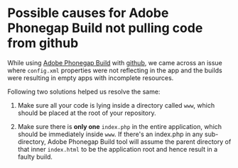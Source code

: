 Possible causes for Adobe Phonegap Build not pulling code from github
=====================================================================

While using [Adobe Phonegap Build](https://build.phonegap.com) with [github](https://github.com/), we came across an issue where `config.xml` properties were not reflecting in the app and the builds were resulting in empty apps with incomplete resources.

Following two solutions helped us resolve the same:

1. Make sure all your code is lying inside a directory called `www`, which should be placed at the root of your repository.

2. Make sure there is **only one** `index.php` in the entire application, which should be immediately inside `www`. If there's an index.php in any sub-directory, Adobe Phonegap Build tool will assume the parent directory of that inner `index.html` to be the application root and hence result in a faulty build.
